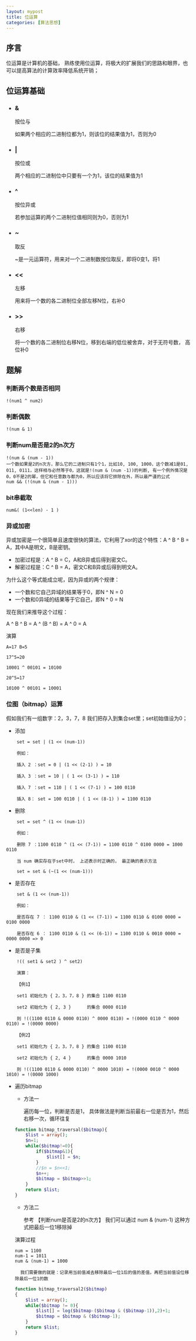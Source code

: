 ```yaml
---
layout: mypost
title: 位运算
categories: [算法思想]
---
```


## 序言
位运算是计算机的基础， 熟练使用位运算，将极大的扩展我们的思路和眼界，也可以提高算法的计算效率降低系统开销；

## 位运算基础
- ### &

    按位与

    如果两个相应的二进制位都为1，则该位的结果值为1，否则为0

- ### |
    按位或

    两个相应的二进制位中只要有一个为1，该位的结果值为1

- ### ^
    按位异或

    若参加运算的两个二进制位值相同则为0，否则为1

- ### ~
    取反

    ~是一元运算符，用来对一个二进制数按位取反，即将0变1，将1

- ### <<
    左移

    用来将一个数的各二进制位全部左移N位，右补0

- ### >>
    右移

    将一个数的各二进制位右移N位，移到右端的低位被舍弃，对于无符号数， 高位补0

## 题解

### 判断两个数是否相同
    !(num1 ^ num2)

### 判断偶数
    !(num & 1)

### 判断num是否是2的n次方
    !(num & (num - 1))
    一个数如果是2的n次方，那么它的二进制只有1个1，比如10, 100, 1000，这个数减1是01, 011, 0111，这样相与必然等于0，这就是!(num & (num -1))的判断, 有一个例外情况是0，0不是2的幂，但它和任意数与都为0，所以应该将它排除在外，所以最严谨的公式
    num && (!(num & (num - 1)))

### bit串截取
    num&( (1<<len) - 1 )

### 异或加密

异或加密是一个很简单且速度很快的算法，它利用了xor的这个特性：A ^ B ^ B = A，其中A是明文，B是密钥。

- 加密过程是：A ^ B = C，A和B异或后得到密文C。
- 解密过程是：C ^ B = A，密文C和B异或后得到明文A。

为什么这个等式能成立呢，因为异或的两个规律：
- 一个数和它自己异域的结果等于0，即N ^ N = 0
- 一个数和0异域的结果等于它自己，即N ^ 0 = N

现在我们来推导这个过程：

A ^ B ^ B = A ^ (B ^ B) = A ^ 0 = A

演算 

    A=17 B=5

    17^5=20

    10001 ^ 00101 = 10100

    20^5=17

    10100 ^ 00101 = 10001

### 位图（bitmap）运算

假如我们有一组数字：2，3，7，8 我们把存入到集合set里；set初始值设为0；

- 添加
````
    set = set | (1 << (num-1))

    例如：

    插入 2 ：set = 0 | (1 << (2-1) ) = 10

    插入 3 ：set = 10 | ( 1 << (3-1) ) = 110

    插入 7 ：set = 110 | ( 1 << (7-1) ) = 100 0110

    插入 8： set = 100 0110 | ( 1 << (8-1) ) = 1100 0110
````

- 删除
````
    set = set ^ (1 << (num-1)) 

    例如：

    删除 7 ：1100 0110 ^ (1 << (7-1)) = 1100 0110 ^ 0100 0000 = 1000 0110 

    当 num 确实存在于set中时， 上述表示时正确的， 最正确的表示方法

    set = set & (~(1 << (num-1)))

````    
- 是否存在
````
    set & (1 << (num-1)) 

    例如：

    是否存在 7 ： 1100 0110 & (1 << (7-1)) = 1100 0110 & 0100 0000 = 0100 0000 

    是否存在 6 ： 1100 0110 & (1 << (6-1)) = 1100 0110 & 0010 0000 = 0000 0000 => 0
````
- 是否是子集 
````
    !(( set1 & set2 ) ^ set2)
  
    演算：

    【例1】

    set1 初始化为 { 2，3，7，8 } 的集合 1100 0110

    set2 初始化为 { 2, 3 }      的集合 0000 0110

    则 !((1100 0110 & 0000 0110) ^ 0000 0110) = !(0000 0110 ^ 0000 0110) = !(0000 0000) 

    【例2】

    set1 初始化为 { 2，3，7，8 } 的集合 1100 0110

    set2 初始化为 { 2, 4 }      的集合 0000 1010

    则 !((1100 0110 & 0000 0110) ^ 0000 1010) = !(0000 0010 ^ 0000 1010) = !(0000 1000) 
````
- 遍历bitmap

    - 方法一

        遍历每一位，判断是否是1， 具体做法是判断当前最右一位是否为1，然后右移一次，循环往复
    ````php
    function bitmap_traversal($bitmap){
        $list = array();
		$n=1;
        while($bitmap!=0){
			if($bitmap&1){
				$list[] = $n;
			}
            //$n = $n<<1;
            $n++;
            $bitmap = $bitmap>>1;
        }
        return $list;
    }
    ````

    - 方法二

        参考 【判断num是否是2的n次方】 我们可以通过 num & (num-1) 这种方式把最后一位1移除掉
     
    演算过程
    ````
    num = 1100
    num-1 = 1011
    num & (num-1) = 1000
    ````

        我们需要做的就是：记录用当前值减去移除最后一位1后的值的差值，再把当前值设位移除最后一位1的数
    ````php
    function bitmap_traversal2($bitmap)
    {
        $list = array();
        while($bitmap != 0){
            $list[] = log($bitmap-($bitmap & ($bitmap-1)),2)+1;
            $bitmap = $bitmap & ($bitmap-1);
        }
        return $list;
    }
    ````


